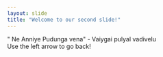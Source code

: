 ```yaml
---
layout: slide
title: "Welcome to our second slide!"
---
```

" Ne Anniye Pudunga vena" - Vaiygai pulyal vadivelu  
Use the left arrow to go back!
